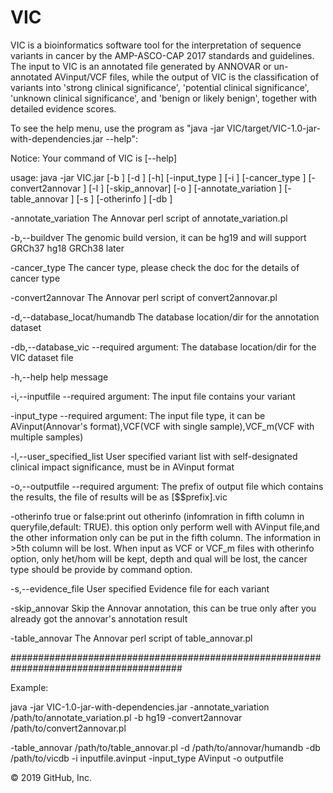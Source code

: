 # VIC
VIC is a bioinformatics software tool for the interpretation of sequence variants in cancer by the AMP-ASCO-CAP 2017 standards and guidelines. The input to VIC is an annotated file generated by ANNOVAR or un-annotated AVinput/VCF files, while the output of VIC is the classification of variants into 'strong clinical significance', 'potential clinical significance', 'unknown clinical significance', and 'benign or likely benign', together with detailed evidence scores.

To see the help menu, use the program as "java -jar VIC/target/VIC-1.0-jar-with-dependencies.jar --help":

Notice: Your command of VIC is [--help]

usage: java -jar VIC.jar [-b ] [-d ] [-h] [-input_type ] [-i ] [-cancer_type ] [-convert2annovar ] [-l ] [-skip_annovar] [-o ] [-annotate_variation ] [-table_annovar ] [-s ] [-otherinfo ] [-db ]

-annotate_variation The Annovar perl script of annotate_variation.pl

-b,--buildver The genomic build version, it can be hg19 and will support GRCh37 hg18 GRCh38 later

-cancer_type The cancer type, please check the doc for the details of cancer type

-convert2annovar The Annovar perl script of convert2annovar.pl

-d,--database_locat/humandb The database location/dir for the annotation dataset

-db,--database_vic --required argument: The database location/dir for the VIC dataset file

-h,--help help message

-i,--inputfile --required argument: The input file contains your variant

-input_type --required argument: The input file type, it can be AVinput(Annovar's format),VCF(VCF with single sample),VCF_m(VCF with multiple samples)

-l,--user_specified_list User specified variant list with self-designated clinical impact significance, must be in AVinput format

-o,--outputfile --required argument: The prefix of output file which contains the results, the file of results will be as [$$prefix].vic

-otherinfo true or false:print out otherinfo (infomration in fifth column in queryfile,default: TRUE). this option only perform well with AVinput file,and the other information only can be put in the fifth column. The information in >5th column will be lost. When input as VCF or VCF_m files with otherinfo option, only het/hom will be kept, depth and qual will be lost, the cancer type should be provide by command option.

-s,--evidence_file User specified Evidence file for each variant

-skip_annovar Skip the Annovar annotation, this can be true only after you already got the annovar's annotation result

-table_annovar The Annovar perl script of table_annovar.pl

#######################################################################################

Example:

java -jar VIC-1.0-jar-with-dependencies.jar -annotate_variation /path/to/annotate_variation.pl -b hg19 -convert2annovar /path/to/convert2annovar.pl

-table_annovar /path/to/table_annovar.pl -d /path/to/annovar/humandb -db /path/to/vicdb -i inputfile.avinput -input_type AVinput -o outputfile

© 2019 GitHub, Inc.

